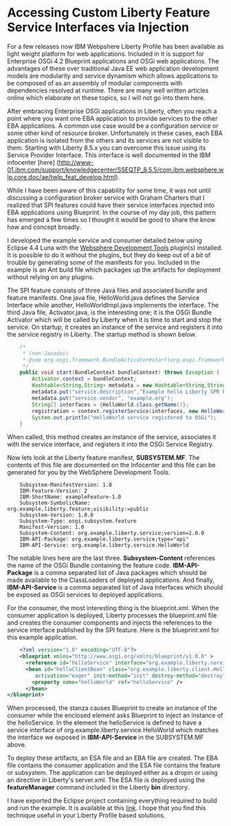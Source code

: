 Accessing Custom Liberty Feature Service Interfaces via Injection
===================

For a few releases now IBM Webpshere Liberty Profile has been available as light weight platform for web applications.  Included in it is support for Enterprise OSGi 4.2 Blueprint applications and OSGi web applications.  The advantages of these over traditional Java EE web application development models are modularity and service dynamism which allows applications to be composed of as an assembly of modular components with dependencies resolved at runtime.  There are many well written articles online which elaborate on these topics, so I will not go into them here.

After embracing Enterprise OSGi applications in Liberty, often you reach a point where you want one EBA application to provide services to the other EBA applications.  A common use case would be a configuration service or some other kind of resource broker.  Unfortunately in these cases, each EBA application is isolated from the others and its services are not visible to them.  Starting with Liberty 8.5.x you can overcome this issue using its Service Provider Interface.  This interface is well documented in the IBM infocenter [here] (http://www-01.ibm.com/support/knowledgecenter/SSEQTP_8.5.5/com.ibm.websphere.wlp.core.doc/ae/twlp_feat_develop.html).

While I have been aware of this capability for some time, it was not until discussing a configuration broker service with Graham Charters that I realized that SPI features could have their service interfaces injected into EBA applications using Blueprint.  In the course of my day job, this pattern has emerged a few times so I thought it would be good to share the know how and concept broadly.

I developed the example service and consumer detailed below using Eclipse 4.4 Luna with the [Websphere Development Tools](https://developer.ibm.com/assets/wasdev/#filter/sortby=relevance;q=Websphere%20Developer%20Tools) plugin(s) installed.  It is possible to do it without the plugins, but they do keep out of a bit of trouble by generating some of the manifests for you.  Included in the example is an Ant build file which packages up the artifacts for deployment without relying on any plugins.

The SPI feature consists of three Java files and associated bundle and feature manifests.  One java file, HelloWorld.java defines the Service Interface while another, HelloWorldImpl.java implements the interface.  The third Java file, Activator.java, is the interesting one; it is the OSGi Bundle Activator which will be called by Liberty when it is time to start and stop the service.  On startup, it creates an instance of the service and registers it into the service registry in Liberty.  The startup method is shown below.

```java
	/*
	 * (non-Javadoc)
	 * @see org.osgi.framework.BundleActivator#start(org.osgi.framework.BundleContext)
	 */
	public void start(BundleContext bundleContext) throws Exception {
		Activator.context = bundleContext;
		Hashtable<String,String> metadata = new Hashtable<String,String>();
		metadata.put("service.description","Example hello Liberty SPR Blueprint Service");
		metadata.put("service.vendor", "example.org");
		String[] interfaces = {HelloWorld.class.getName()};
		registration = context.registerService(interfaces, new HelloWorldImpl(), metadata);
		System.out.println("HelloWorld service registered to OSGi");
	}
```

When called, this method creates an instance of the service, associates it with the service interface, and registers it into the OSGi Service Registry.

Now lets look at the Liberty feature manifest, **SUBSYSTEM.MF**.  The contents of this file are documented on the Infocenter and this file can be generated for you by the WebSphere Development Tools.

```make
    Subsystem-ManifestVersion: 1.0
    IBM-Feature-Version: 2
    IBM-ShortName: exampleFeature-1.0
    Subsystem-SymbolicName: org.example.liberty.feature;visibility:=public
    Subsystem-Version: 1.0.0
    Subsystem-Type: osgi.subsystem.feature
    Manifest-Version: 1.0
    Subsystem-Content: org.example.liberty.service;version=1.0.0
    IBM-API-Package: org.example.liberty.service;type="api"
    IBM-API-Service: org.example.liberty.service.HelloWorld
```

The notable lines here are the last three.  **Subsystem-Content** references the name of the OSGi Bundle containing the feature code.  **IBM-API-Package** is a comma separated list of Java packages which should be made available to the ClassLoaders of deployed applications.  And finally, **IBM-API-Service** is a comma separated list of Java Interfaces which should be exposed as OSGi services to deployed applications.

For the consumer, the most interesting thing is the blueprint.xml.  When the consumer application is deployed, Liberty processes the blueprint.xml file and creates the consumer components and injects the references to the service interface published by the SPI feature.  Here is the blueprint.xml for this example application.

```xml
    <?xml version="1.0" encoding="UTF-8"?>
    <blueprint xmlns="http://www.osgi.org/xmlns/blueprint/v1.0.0" >
      <reference id="helloService" interface="org.example.liberty.service.HelloWorld"/>
      <bean id="helloClientBean" class="org.example.liberty.client.HelloClient" 
         activation="eager" init-method="init" destroy-method="destroy" >
  	    <property name="helloWorld" ref="helloService" />
      </bean>
</blueprint>
```

When processed, the **<bean>** stanza causes Blueprint to create an instance of the consumer while the enclosed **<property>** element asks Blueprint to inject an instance of the helloService.  In the **<reference>** element the helloService is defined to have a service interface of org.example.liberty.service.HelloWorld which matches the interface we exposed in **IBM-API-Service** in the SUBSYSTEM.MF above.

To deploy these artifacts, an ESA file and an EBA file are created.  The EBA file contains the consumer application and the ESA file contains the feature or subsystem.  The application can be deployed either as a dropin or using an <application> directive in Liberty's server.xml.  The ESA file is deployed using the **featureManager** command included in the Liberty **bin** directory.

I have exported the Eclipse project containing everything required to build and run the example.  It is available at this [link](/downloads/org.example.zip).  I hope that you find this technique useful in your Liberty Profile based solutions.

